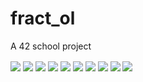 # fract_ol
A 42 school project

<img src="http://i.imgur.com/QInhwKc.png" align="center"/>
<img src="http://i.imgur.com/FS68hV9.png" align="center"/>
<img src="http://i.imgur.com/4Lk3Gbp.png" align="center"/>
<img src="http://i.imgur.com/p9S76I9.png" align="center"/>
<img src="http://i.imgur.com/DbEpsZv.png" align="center"/>
<img src="http://i.imgur.com/vDBoSVY.png" align="center"/>
<img src="http://i.imgur.com/hk058cH.png" align="center"/>
<img src="http://i.imgur.com/JA16eId.png" align="center"/>
<img src="http://i.imgur.com/A0Fo7x4.png" align="center"/>
<img src="http://i.imgur.com/G7fwW5c.png" align="center"/>

